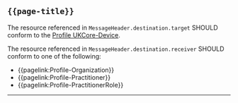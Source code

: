 ## <code>{{page-title}}</code>

The resource referenced in `MessageHeader.destination.target` SHOULD conform to the [Profile UKCore-Device](https://simplifier.net/hl7fhirukcorer4/ukcoredevice).

The resource referenced in `MessageHeader.destination.receiver` SHOULD conform to one of the following:

- {{pagelink:Profile-Organization}}
- {{pagelink:Profile-Practitioner}}
- {{pagelink:Profile-PractitionerRole}}

---
